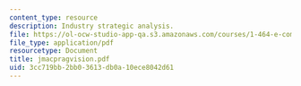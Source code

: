 ```yaml
---
content_type: resource
description: Industry strategic analysis.
file: https://ol-ocw-studio-app-qa.s3.amazonaws.com/courses/1-464-e-commerce-and-the-internet-in-real-estate-and-construction-spring-2004/3cc719bb2bb03613db0a10ece8042d61_jmacpragvision.pdf
file_type: application/pdf
resourcetype: Document
title: jmacpragvision.pdf
uid: 3cc719bb-2bb0-3613-db0a-10ece8042d61
---
```


